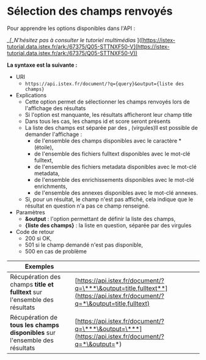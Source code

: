 # Sélection des champs renvoyés

Pour apprendre les options disponibles dans l'API :

_\_\[\_N_'_hésitez pas à consulter le tutoriel multimédias_ ]\([https://istex-tutorial.data.istex.fr/ark:/67375/Q05-STTNXF50-V](https://istex-tutorial.data.istex.fr/ark:/67375/Q05-STTNXF50-V))

**La syntaxe est la suivante :**

* URI
  * `https://api.istex.fr/document/?q={query}&output={liste des champs}`
* Explications
  * Cette option permet de sélectionner les champs renvoyés lors de l'affichage des résultats
  * Si l'option est manquante, les résultats afficheront leur champ title
  * Dans tous les cas, les champs id et score seront présents
  * La liste des champs est séparée par des , (virgules)Il est possible de demander l'affichage :
    * de l'ensemble des champs disponibles avec le caractère \* (étoile),&#x20;
    * de l'ensemble des fichiers fulltext disponibles avec le mot-clé fulltext,&#x20;
    * de l'ensemble des fichiers metadata disponibles avec le mot-clé metadata,&#x20;
    * de l'ensemble des enrichissements disponibles avec le mot-clé enrichments,&#x20;
    * de l'ensemble des annexes disponibles avec le mot-clé annexes.&#x20;
  * Si, pour un résultat, le champ n'est pas affiché, cela indique que le résultat en question n'a pas ce champ renseigné.
* Paramètres
  * **\&output** : l'option permettant de définir la liste des champs,
  * **{liste des champs}** : la liste en question, séparée par des virgules
* Code de retour
  * 200 si OK,&#x20;
  * 501 si le champ demandé n'est pas disponible,&#x20;
  * 500 en cas de problème&#x20;

| Exemples                                                                     |                                                                                                                             |
| ---------------------------------------------------------------------------- | --------------------------------------------------------------------------------------------------------------------------- |
| Récupération des champs **title et fulltext** sur l'ensemble des résultats   | [https://api.istex.fr/document/?q=\***\&output=title,fulltext**](https://api.istex.fr/document/?q=*\&output=title,fulltext) |
| Récupération de **tous les champs disponibles** sur l'ensemble des résultats | [https://api.istex.fr/document/?q=\***\&output=\***](https://api.istex.fr/document/?q=*\&output=*)                          |
